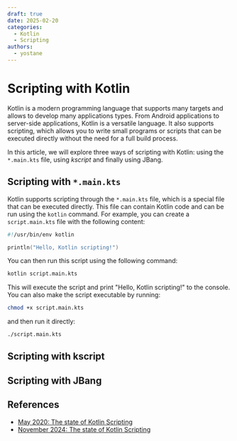 ```yaml
---
draft: true 
date: 2025-02-20 
categories:
  - Kotlin
  - Scripting
authors:
  - yostane
---
```


# Scripting with Kotlin

Kotlin is a modern programming language that supports many targets and allows to develop many applications types. From Android applications to server-side applications, Kotlin is a versatile language. It also supports scripting, which allows you to write small programs or scripts that can be executed directly without the need for a full build process.

In this article, we will explore three ways of scripting with Kotlin: using the `*.main.kts` file, using *kscript* and finally using JBang.

## Scripting with `*.main.kts`

Kotlin supports scripting through the `*.main.kts` file, which is a special file that can be executed directly. This file can contain Kotlin code and can be run using the `kotlin` command. For example, you can create a `script.main.kts` file with the following content:

```kotlin
#!/usr/bin/env kotlin

println("Hello, Kotlin scripting!")
```

You can then run this script using the following command:

```sh
kotlin script.main.kts
```

This will execute the script and print "Hello, Kotlin scripting!" to the console. You can also make the script executable by running:

```sh
chmod +x script.main.kts
```

and then run it directly:

```sh
./script.main.kts
```

## Scripting with kscript

## Scripting with JBang

## References

- [May 2020: The state of Kotlin Scripting](https://mbonnin.medium.com/may-2020-the-state-of-kotlin-scripting-99cb6cc57db1)
- [November 2024: The state of Kotlin Scripting](https://mbonnin.net/2024-11-21_state-of-kotlin-scripting/)
